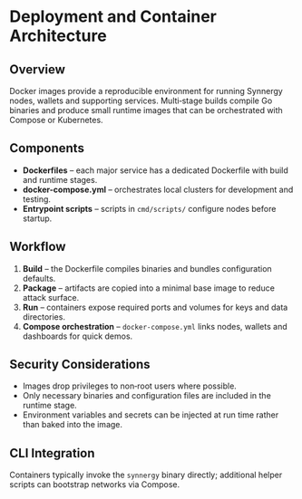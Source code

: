 # Deployment and Container Architecture

## Overview
Docker images provide a reproducible environment for running Synnergy nodes, wallets and supporting services. Multi‑stage builds compile Go binaries and produce small runtime images that can be orchestrated with Compose or Kubernetes.

## Components
- **Dockerfiles** – each major service has a dedicated Dockerfile with build and runtime stages.
- **docker-compose.yml** – orchestrates local clusters for development and testing.
- **Entrypoint scripts** – scripts in `cmd/scripts/` configure nodes before startup.

## Workflow
1. **Build** – the Dockerfile compiles binaries and bundles configuration defaults.
2. **Package** – artifacts are copied into a minimal base image to reduce attack surface.
3. **Run** – containers expose required ports and volumes for keys and data directories.
4. **Compose orchestration** – `docker-compose.yml` links nodes, wallets and dashboards for quick demos.

## Security Considerations
- Images drop privileges to non‑root users where possible.
- Only necessary binaries and configuration files are included in the runtime stage.
- Environment variables and secrets can be injected at run time rather than baked into the image.

## CLI Integration
Containers typically invoke the `synnergy` binary directly; additional helper scripts can bootstrap networks via Compose.
